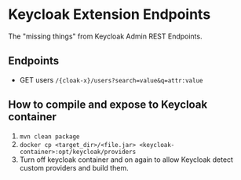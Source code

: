 # Keycloak Extension Endpoints

The "missing things" from Keycloak Admin REST Endpoints.

## Endpoints

- GET users `/{cloak-x}/users?search=value&q=attr:value`

## How to compile and expose to Keycloak container

1. `mvn clean package`
2. `docker cp <target_dir>/<file.jar> <keycloak-container>:opt/keycloak/providers`
3. Turn off keycloak container and on again to allow Keycloak detect custom providers and build them.